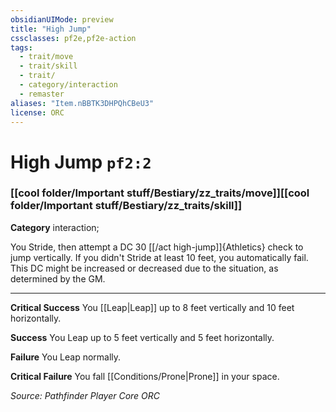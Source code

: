 ```yaml
---
obsidianUIMode: preview
title: "High Jump"
cssclasses: pf2e,pf2e-action
tags:
  - trait/move
  - trait/skill
  - trait/
  - category/interaction
  - remaster
aliases: "Item.nBBTK3DHPQhCBeU3"
license: ORC
---
```

# High Jump `pf2:2`

### [[cool folder/Important stuff/Bestiary/zz_traits/move]][[cool folder/Important stuff/Bestiary/zz_traits/skill]]

**Category** interaction; 




You Stride, then attempt a DC 30 [[/act high-jump]]{Athletics} check to jump vertically. If you didn't Stride at least 10 feet, you automatically fail. This DC might be increased or decreased due to the situation, as determined by the GM.

* * *

**Critical Success** You [[Leap|Leap]] up to 8 feet vertically and 10 feet horizontally.

**Success** You Leap up to 5 feet vertically and 5 feet horizontally.

**Failure** You Leap normally.

**Critical Failure** You fall [[Conditions/Prone|Prone]] in your space.

*Source: Pathfinder Player Core*
*ORC*